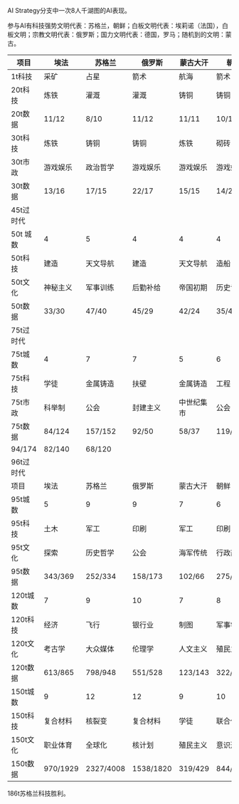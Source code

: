 AI Strategy分支中一次8人千湖图的AI表现。

参与AI有科技强势文明代表：苏格兰，朝鲜；白板文明代表：埃莉诺（法国），白板文明；宗教文明代表：俄罗斯；国力文明代表：德国，罗马；随机到的文明：蒙古。

| 项目 | 埃法 | 苏格兰 | 俄罗斯 | 蒙古大汗 | 朝鲜 | 罗马 | 德国 | 白板|
| ---- | ---- | ---- | ---- | ---- | ---- | ---- | ---- | ---- |
| 1t科技 | 采矿 | 占星 | 箭术 | 航海 | 箭术 | 采矿 | 箭术 | 制陶 |
| 20t科技 | 炼铁 | 灌溉 | 灌溉 | 铸铜 | 铸铜 | 铸铜 | 铸铜 | 采矿 |
| 20t数据 | 11/12 | 8/10 | 11/12 | 11/11 | 10/12 | 8/17 | 9/8 | 7/10 |
| 30t科技 | 炼铁 | 铸铜 | 铸铜 | 炼铁 | 砌砖 | 炼铁 | 灌溉 | 炼铁 |
| 30t市政 | 游戏娱乐 | 政治哲学 | 游戏娱乐 | 游戏娱乐 | 游戏娱乐 | 戏剧（已政治哲学） | 政治哲学 | 游戏娱乐 |
| 30t数据 | 13/16 | 17/15 | 22/17 | 15/15 | 14/20 | 20/39 | 15/17 | 12/12 |
| 45t过时代 |
| 50t 城数 | 4 | 5 | 4 | 4 | 4 | 5 | 4 | 4 |
| 50t科技 | 建造 | 天文导航 | 建造 | 天文导航 | 造船 | 建造 |造船 | 造船 | 
| 50t文化 | 神秘主义 | 军事训练 | 后勤补给 | 帝国初期 | 历史记录 | 封建主义 | 后勤补给 | 戏剧诗歌 | 
| 50t数据 | 33/30 | 47/40 | 45/29 | 42/24 | 35/43 | 26/60 | 51/34 | 43/23 |
| 75t过时代 |
| 75t城数 | 4 | 7 | 7 | 5 | 6 | 8 | 6 | 5 |
| 75t科技 | 学徒 | 金属铸造 | 扶壁 | 金属铸造 | 工程 | 造纸术 | 制图学 | 制图学 |
| 75t市政 | 科举制 | 公会 | 封建主义 | 中世纪集市 | 公会 | 探索 | 行政部门 | 中世纪集市 |
| 75t数据 | 84/124 | 157/152 | 92/50 | 58/37 | 119/137 
| 94/174 | 82/140 | 68/120 |
| 96t过时代 |
| 项目 | 埃法 | 苏格兰 | 俄罗斯 | 蒙古大汗 | 朝鲜 | 罗马 | 德国 | 白板|
| 95t城数 | 5 | 9 | 9 | 7 | 6 | 10 | 6 | 7 |
| 95t科技 | 土木 | 军工 | 印刷 | 军工 | 印刷 | 制图 | 印刷 | 工程 |
| 95t文化 | 探索 | 历史哲学 | 公会 | 海军传统 | 行政部门 | 社会科学 | 社会科学 | 行政部门 |
| 95t数据 | 343/369 | 252/334 | 158/173 | 102/66 | 275/193 | 334/592 | 230/261 | 200/245 |
| 120t城数 | 7 | 9 | 10 | 7 | 8 | 12 | 7 | 9 |
| 120t科技 | 经济 | 飞行 | 银行业 | 制图 | 军事学 | 飞行 | 膛线 | 经济 |
| 120t文化 | 考古学 | 大众媒体 | 伦理学 | 人文主义 | 殖民主义 | 伦理学 | 大众媒体 | 考古学 | 
| 120t数据 | 613/865 | 798/948 | 551/528 | 123/143 | 322/458 | 968/1322 | 784/1136 | 628/769 |
| 150t城数 | 9 | 12 | 12 | 9 | 10 | 13 | 9 | 12 |
| 150t科技 | 复合材料 | 核裂变 | 复合材料 | 学徒 | 联合作战 | 激光 | 激光 | 塑料 |
| 150t文化 | 职业体育 | 全球化 | 核计划 | 殖民主义 | 意识形态 | 文化霸权 | 紧急部署 | 
| 150t数据 | 970/1929 | 2327/4008 | 1538/1820 | 319/429 | 844/1146 | 3808/5960 | 1635/2106 | 1317/2037 |
186t苏格兰科技胜利。